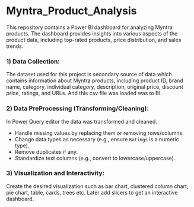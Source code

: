 # Myntra_Product_Analysis
This repository contains a Power BI dashboard for analyzing Myntra products. The dashboard provides insights into various aspects of the product data, including top-rated products, price distribution, and sales trends. 


### 1) Data Collection:
The dataset used for this project is secondary source of data which contains information about Myntra products, including product ID, brand name, category, individual category, description, original price, discount price, ratings, and URLs. And this csv file was loaded was to BI.

### 2) Data PreProcessing (Transforming/Cleaning):
In Power Query editor the data was transformed and cleaned.
 - Handle missing values by replacing them or removing rows/columns.
 - Change data types as necessary (e.g., ensure `Ratings` is a numeric type).
 - Remove duplicates if any.
 - Standardize text columns (e.g., convert to lowercase/uppercase).

### 3) Visualization and Interactivity:
Create the desired visualization such as bar chart, clustered column chart, pie chart, table, cards, trees etc. Later add slicers to get an interactive dashboard.



